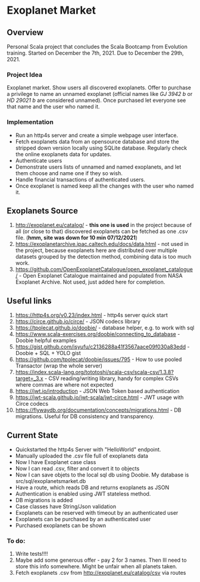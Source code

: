 # Exoplanet Market

## Overview
Personal Scala project that concludes the Scala Bootcamp from Evolution training.
Started on December the 7th, 2021.
Due to December the 29th, 2021.

### Project Idea
Exoplanet market. Show users all discovered exoplanets.
Offer to purchase a privilege to name an unnamed exoplanet (official names like _GJ 3942 b_ or _HD 29021 b_ are considered unnamed).
Once purchased let everyone see that name and the user who named it.

### Implementation
- Run an http4s server and create a simple webpage user interface. 
- Fetch exoplanets data from an opensource database and store the stripped down version locally using SQLite database.
Regularly check the online exoplanets data for updates. 
- Authenticate users
- Demonstrate users lists of unnamed and named exoplanets, and let them choose and name one if they so wish.
- Handle financial transactions of authenticated users.
- Once exoplanet is named keep all the changes with the user who named it.

## Exoplanets Source
1) http://exoplanet.eu/catalog/ - **this one is used** in the project because of all (or close to that) discovered
exoplanets can be fetched as one .csv file. (**hmm, site was down for 10 min 07/12/2021**)
2) https://exoplanetarchive.ipac.caltech.edu/docs/data.html - not used in the project, because exoplanets here are
distributed over multiple datasets grouped by the detection method, combining data is too much work.
3) https://github.com/OpenExoplanetCatalogue/open_exoplanet_catalogue/ - Open Exoplanet Catalogue maintained and
populated from NASA Exoplanet Archive. Not used, just added here for completion.

## Useful links
1) https://http4s.org/v0.23/index.html - http4s server quick start
2) https://circe.github.io/circe/ - JSON codecs library
3) https://tpolecat.github.io/doobie/ - database helper, e.g. to work with sql
4) https://www.scala-exercises.org/doobie/connecting_to_database - Doobie helpful examples
5) https://gist.github.com/isyufu/c2136288a41f3567aace09f030a83edd - Doobie + SQL + YOLO gist
6) https://github.com/tpolecat/doobie/issues/795 - How to use pooled Transactor (wrap the whole server)
7) https://index.scala-lang.org/tototoshi/scala-csv/scala-csv/1.3.8?target=_3.x - CSV reading/writing library,
handy for complex CSVs where commas are where not expected
8) https://jwt.io/introduction - JSON Web Token based authentication
9) https://jwt-scala.github.io/jwt-scala/jwt-circe.html - JWT usage with Circe codecs
10) https://flywaydb.org/documentation/concepts/migrations.html - DB migrations. Useful for DB consistency and transparency.

## Current State
- Quickstarted the http4s Server with "HelloWorld" endpoint.
- Manually uploaded the .csv file full of exoplanets data
- Now I have Exoplanet case class
- Now I can read .csv, filter and convert it to objects
- Now I can save objets to the local sql db using Doobie. My database is src/sql/exoplanetsmarket.db
- Have a route, which reads DB and returns exoplanets as JSON
- Authentication is enabled using JWT stateless method.
- DB migrations is added
- Case classes have String/Json validation
- Exoplanets can be reserved with timeout by an authenticated user
- Exoplanets can be purchased by an authenticated user
- Purchased exoplanets can be shown

### To do:
1) Write tests!!!!
2) Maybe add some generous offer - pay 2 for 3 names. Then Ill need to store this info somewhere.
Might be unfair when all planets taken.
3) Fetch exoplanets .csv from http://exoplanet.eu/catalog/csv via routes